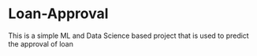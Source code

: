 # Loan-Approval
This is a simple ML and Data Science based project that is used to predict the approval of loan 
